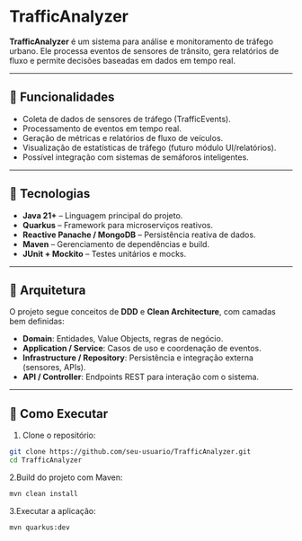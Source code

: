 # TrafficAnalyzer

**TrafficAnalyzer** é um sistema para análise e monitoramento de tráfego urbano. Ele processa eventos de sensores de trânsito, gera relatórios de fluxo e permite decisões baseadas em dados em tempo real.

---

## 🔹 Funcionalidades

- Coleta de dados de sensores de tráfego (TrafficEvents).  
- Processamento de eventos em tempo real.  
- Geração de métricas e relatórios de fluxo de veículos.  
- Visualização de estatísticas de tráfego (futuro módulo UI/relatórios).  
- Possível integração com sistemas de semáforos inteligentes.

---

## 🔹 Tecnologias

- **Java 21+** – Linguagem principal do projeto.  
- **Quarkus** – Framework para microserviços reativos.  
- **Reactive Panache / MongoDB** – Persistência reativa de dados.  
- **Maven** – Gerenciamento de dependências e build.  
- **JUnit + Mockito** – Testes unitários e mocks.

---

## 🔹 Arquitetura

O projeto segue conceitos de **DDD** e **Clean Architecture**, com camadas bem definidas:

- **Domain**: Entidades, Value Objects, regras de negócio.  
- **Application / Service**: Casos de uso e coordenação de eventos.  
- **Infrastructure / Repository**: Persistência e integração externa (sensores, APIs).  
- **API / Controller**: Endpoints REST para interação com o sistema.

---

## 🔹 Como Executar

1. Clone o repositório:

```bash
git clone https://github.com/seu-usuario/TrafficAnalyzer.git
cd TrafficAnalyzer
```
2.Build do projeto com Maven:
```bash
mvn clean install
```
3.Executar a aplicação:
```bash
mvn quarkus:dev
```
